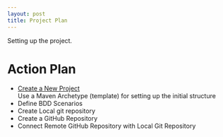 ```yaml
---
layout: post
title: Project Plan
---
```


Setting up the project.

# Action Plan

- [Create a New Project](_posts/2016-05-02-create-project.md)  
  Use a Maven Archetype (template) for setting up the initial structure
- Define BDD Scenarios
- Create Local git repository
- Create a GitHub Repository
- Connect Remote GitHub Repository with Local Git Repository
